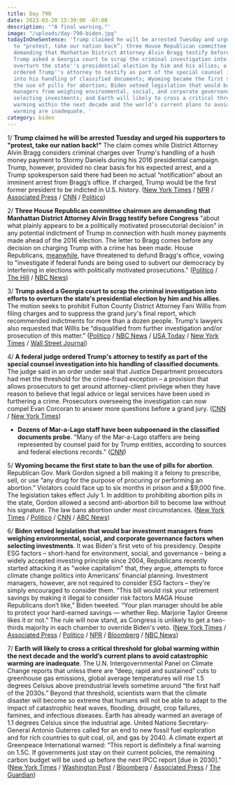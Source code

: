 ```yaml
---
title: Day 790
date: 2023-03-20 15:39:00 -07:00
description: '"A final warning."'
image: "/uploads/day-790-biden.jpg"
todayInOneSentence: 'Trump claimed he will be arrested Tuesday and urged his supporters
  to "protest, take our nation back”; three House Republican committee chairmen are
  demanding that Manhattan District Attorney Alvin Bragg testify before Congress;
  Trump asked a Georgia court to scrap the criminal investigation into efforts to
  overturn the state''s presidential election by him and his allies; a federal judge
  ordered Trump''s attorney to testify as part of the special counsel investigation
  into his handling of classified documents; Wyoming became the first state to ban
  the use of pills for abortion; Biden vetoed legislation that would bar investment
  managers from weighing environmental, social, and corporate governance factors when
  selecting investments; and Earth will likely to cross a critical threshold for global
  warming within the next decade and the world’s current plans to avoid catastrophic
  warming are inadequate. '
category: biden
---
```


1/ **Trump claimed he will be arrested Tuesday and urged his supporters to "protest, take our nation back!”** The claim comes while District Attorney Alvin Bragg considers criminal charges over Trump's handling of a hush money payment to Stormy Daniels during his 2016 presidential campaign. Trump, however, provided no clear basis for his expected arrest, and a Trump spokesperson said there had been no actual “notification” about an imminent arrest from Bragg’s office. If charged, Trump would be the first former president to be indicted in U.S. history. ([New York Times](https://www.nytimes.com/2023/03/18/us/politics/trump-indictment-arrest-protests.html) / [NPR](https://www.npr.org/2023/03/18/1164524389/trump-claims-arrest-stormy-daniels) / [Associated Press](https://apnews.com/article/trump-arrested-indicted-hush-money-manhattan-prosecutor-a48428984cf99d23f46b4157b34160ae) / [CNN](https://www.cnn.com/2023/03/18/politics/donald-trump-manhattan-da-arrest-protests/index.html) / [Politico](https://www.politico.com/news/2023/03/18/trump-protest-arrest-tuesday-00087738))

2/ **Three House Republican committee chairmen are demanding that Manhattan District Attorney Alvin Bragg testify before Congress** "about what plainly appears to be a politically motivated prosecutorial decision" in any potential indictment of Trump in connection with hush money payments made ahead of the 2016 election. The letter to Bragg comes before any decision on charging Trump with a crime has been made. House Republicans, [meanwhile](https://www.nbcnews.com/politics/donald-trump/gop-threatens-defund-prosecutor-trump-indictment-looms-rcna75675), have threatened to defund Bragg's office, vowing to "investigate if federal funds are being used to subvert our democracy by interfering in elections with politically motivated prosecutions." ([Politico](https://www.politico.com/news/2023/03/20/house-gop-targets-manhattan-da-as-possible-trump-indictment-looms-00087833) / [The Hill](https://thehill.com/homenews/house/3908625-house-republicans-seek-testimony-from-manhattan-da-on-trump-hush-money-probe/) / [NBC News](https://www.nbcnews.com/politics/congress/house-gop-chairmen-ask-manhattan-d-alvin-bragg-testify-trump-probe-rcna75754))

3/ **Trump asked a Georgia court to scrap the criminal investigation into efforts to overturn the state's presidential election by him and his allies**. The motion seeks to prohibit Fulton County District Attorney Fani Willis from filing charges and to suppress the grand jury's final report, which recommended indictments for more than a dozen people. Trump's lawyers also requested that Willis be “disqualified from further investigation and/or prosecution of this matter.” ([Politico](https://www.politico.com/news/2023/03/20/trump-georgia-indictment-2020-election-00087876) / [NBC News](https://www.nbcnews.com/politics/donald-trump/trump-moves-quash-georgia-special-grand-jury-report-rcna75746) / [USA Today](https://www.usatoday.com/story/news/politics/2023/03/20/trump-quash-atlanta-grand-jury-report/11508441002/) / [New York Times](https://www.nytimes.com/2023/03/20/us/trumps-georgia-special-grand-jury.html) / [Wall Street Journal](https://www.wsj.com/articles/trump-asks-court-to-scrap-georgia-probe-into-election-interference-de53ac5a?mod=hp_listb_pos1))

4/ **A federal judge ordered Trump's attorney to testify as part of the special counsel investigation into his handling of classified documents**. The judge said in an order under seal that Justice Department prosecutors had met the threshold for the crime-fraud exception – a provision that allows prosecutors to get around attorney-client privilege when they have reason to believe that legal advice or legal services have been used in furthering a crime. Prosecutors overseeing the investigation can now compel Evan Corcoran to answer more questions before a grand jury. ([CNN](https://www.cnn.com/2023/03/17/politics/evan-corcoran-testimony-trump-lawyer/index.html) / [New York Times](https://www.nytimes.com/2023/03/17/us/politics/trump-lawyer-testify-documents.html))

* **Dozens of Mar-a-Lago staff have been subpoenaed in the classified documents probe**. "Many of the Mar-a-Lago staffers are being represented by counsel paid for by Trump entities, according to sources and federal elections records." ([CNN](https://www.cnn.com/2023/03/16/politics/mar-a-lago-trump-subpoenas/index.html))

5/ **Wyoming became the first state to ban the use of pills for abortion**. Republican Gov. Mark Gordon signed a bill making it a felony to prescribe, sell, or use “any drug for the purpose of procuring or performing an abortion.” Violators could face up to six months in prison and a $9,000 fine. The legislation takes effect July 1. In addition to prohibiting abortion pills in the state, Gordon allowed a second anti-abortion bill to become law without his signature. The law bans abortion under most circumstances. ([New York Times](https://www.nytimes.com/2023/03/17/us/wyoming-abortion-pills-ban.html) / [Politico](https://www.politico.com/news/2023/03/18/wyoming-governor-abortion-pills-00087737) / [CNN](https://www.cnn.com/2023/03/18/us/wyoming-bans-abortion-pills/index.html) / [ABC News](https://abcnews.go.com/US/abortion-pills-now-banned-wyoming-after-governor-signs/story?id=97961145))

6/ **Biden vetoed legislation that would bar investment managers from weighing environmental, social, and corporate governance factors when selecting investments**. It was Biden's first veto of his presidency. Despite ESG factors – short-hand for environment, social, and governance – being a widely accepted investing principle since 2004, Republicans recently started attacking it as "woke capitalism" that, they argue, attempts to force climate change politics into Americans’ financial planning. Investment managers, however, are not required to consider ESG factors – they're simply encouraged to consider them. “This bill would risk your retirement savings by making it illegal to consider risk factors MAGA House Republicans don’t like,” Biden tweeted. “Your plan manager should be able to protect your hard-earned savings — whether Rep. Marjorie Taylor Greene likes it or not.” The rule will now stand, as Congress is unlikely to get a two-thirds majority in each chamber to override Biden's veto. ([New York Times](https://www.nytimes.com/2023/03/20/us/politics/biden-first-veto-esg.html) / [Associated Press](https://apnews.com/article/joe-biden-veto-esg-labor-congress-woke-5971f2ee28c04b7dd8727606185cc53f) / [Politico](https://www.politico.com/news/2023/03/20/biden-vetoes-climate-investing-rollback-00087835) / [NPR](https://www.npr.org/2023/03/20/1160924819/biden-first-veto-esg) / [Bloomberg](https://www.bloomberg.com/news/articles/2023-03-20/biden-wields-veto-pen-for-first-time-to-block-anti-esg-measure?srnd=premium&sref=MIBMEEoj) / [NBC News](https://www.nbcnews.com/politics/white-house/biden-issues-first-veto-congress-blocks-new-investment-rule-rcna72997))

7/ **Earth will likely to cross a critical threshold for global warming within the next decade and the world’s current plans to avoid catastrophic warming are inadequate**. The U.N. Intergovernmental Panel on Climate Change reports that unless there are “deep, rapid and sustained” cuts to greenhouse gas emissions, global average temperatures will rise 1.5 degrees Celsius above preindustrial levels sometime around “the first half of the 2030s.” Beyond that threshold, scientists warn that the climate disaster will become so extreme that humans will not be able to adapt to the impact of catastrophic heat waves, flooding, drought, crop failures, famines, and infectious diseases. Earth has already warmed an average of 1.1 degrees Celsius since the industrial age. United Nations Secretary-General Antonio Guterres called for an end to new fossil fuel exploration and for rich countries to quit coal, oil, and gas by 2040. A climate expert at Greenpeace International warned: “This report is definitely a final warning on 1.5C. If governments just stay on their current policies, the remaining carbon budget will be used up before the next IPCC report \[due in 2030\].” ([New York Times](https://www.nytimes.com/2023/03/20/climate/global-warming-ipcc-earth.html) / [Washington Post](https://www.washingtonpost.com/climate-environment/2023/03/20/climate-change-ipcc-report-15/) / [Bloomberg](https://www.bloomberg.com/news/articles/2023-03-20/warming-above-1-5c-likely-in-near-term-unless-world-acts-now-un-says?srnd=premium&sref=MIBMEEoj) / [Associated Press](https://apnews.com/article/un-climate-change-report-ipcc-guterres-science-30d8451c0f3fb7b8a857e3ed4fd01172) / [The Guardian](https://www.theguardian.com/environment/2023/mar/20/ipcc-climate-crisis-report-delivers-final-warning-on-15c))